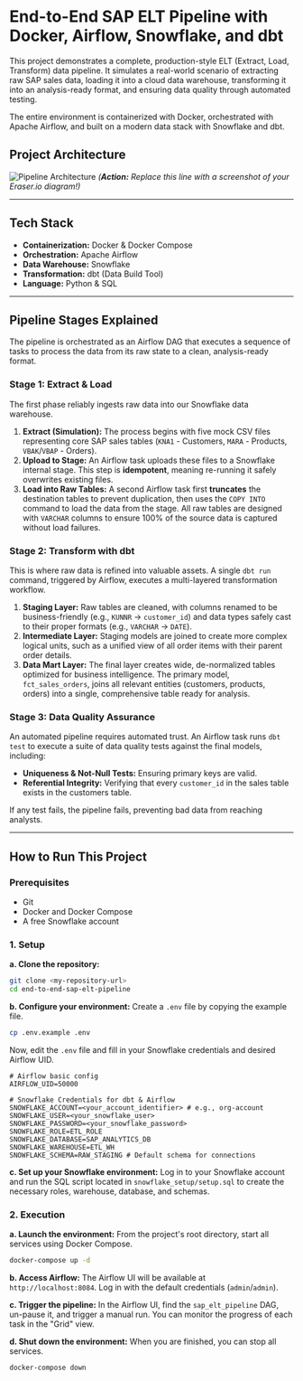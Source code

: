 # End-to-End SAP ELT Pipeline with Docker, Airflow, Snowflake, and dbt

This project demonstrates a complete, production-style ELT (Extract, Load, Transform) data pipeline. It simulates a real-world scenario of extracting raw SAP sales data, loading it into a cloud data warehouse, transforming it into an analysis-ready format, and ensuring data quality through automated testing.

The entire environment is containerized with Docker, orchestrated with Apache Airflow, and built on a modern data stack with Snowflake and dbt.

## Project Architecture

![Pipeline Architecture](path/to/your/diagram.png)
*(**Action:** Replace this line with a screenshot of your Eraser.io diagram!)*

---

## Tech Stack

*   **Containerization:** Docker & Docker Compose
*   **Orchestration:** Apache Airflow
*   **Data Warehouse:** Snowflake
*   **Transformation:** dbt (Data Build Tool)
*   **Language:** Python & SQL

---

## Pipeline Stages Explained

The pipeline is orchestrated as an Airflow DAG that executes a sequence of tasks to process the data from its raw state to a clean, analysis-ready format.

### Stage 1: Extract & Load

The first phase reliably ingests raw data into our Snowflake data warehouse.

1.  **Extract (Simulation):** The process begins with five mock CSV files representing core SAP sales tables (`KNA1` - Customers, `MARA` - Products, `VBAK`/`VBAP` - Orders).
2.  **Upload to Stage:** An Airflow task uploads these files to a Snowflake internal stage. This step is **idempotent**, meaning re-running it safely overwrites existing files.
3.  **Load into Raw Tables:** A second Airflow task first **truncates** the destination tables to prevent duplication, then uses the `COPY INTO` command to load the data from the stage. All raw tables are designed with `VARCHAR` columns to ensure 100% of the source data is captured without load failures.

### Stage 2: Transform with dbt

This is where raw data is refined into valuable assets. A single `dbt run` command, triggered by Airflow, executes a multi-layered transformation workflow.

1.  **Staging Layer:** Raw tables are cleaned, with columns renamed to be business-friendly (e.g., `KUNNR` -> `customer_id`) and data types safely cast to their proper formats (e.g., `VARCHAR` -> `DATE`).
2.  **Intermediate Layer:** Staging models are joined to create more complex logical units, such as a unified view of all order items with their parent order details.
3.  **Data Mart Layer:** The final layer creates wide, de-normalized tables optimized for business intelligence. The primary model, `fct_sales_orders`, joins all relevant entities (customers, products, orders) into a single, comprehensive table ready for analysis.

### Stage 3: Data Quality Assurance

An automated pipeline requires automated trust. An Airflow task runs `dbt test` to execute a suite of data quality tests against the final models, including:
*   **Uniqueness & Not-Null Tests:** Ensuring primary keys are valid.
*   **Referential Integrity:** Verifying that every `customer_id` in the sales table exists in the customers table.

If any test fails, the pipeline fails, preventing bad data from reaching analysts.

---

## How to Run This Project

### Prerequisites

*   Git
*   Docker and Docker Compose
*   A free Snowflake account

### 1. Setup

**a. Clone the repository:**
```bash
git clone <my-repository-url>
cd end-to-end-sap-elt-pipeline
```

**b. Configure your environment:**
Create a `.env` file by copying the example file.
```bash
cp .env.example .env
```
Now, edit the `.env` file and fill in your Snowflake credentials and desired Airflow UID.
```env
# Airflow basic config
AIRFLOW_UID=50000

# Snowflake Credentials for dbt & Airflow
SNOWFLAKE_ACCOUNT=<your_account_identifier> # e.g., org-account
SNOWFLAKE_USER=<your_snowflake_user>
SNOWFLAKE_PASSWORD=<your_snowflake_password>
SNOWFLAKE_ROLE=ETL_ROLE
SNOWFLAKE_DATABASE=SAP_ANALYTICS_DB
SNOWFLAKE_WAREHOUSE=ETL_WH
SNOWFLAKE_SCHEMA=RAW_STAGING # Default schema for connections
```

**c. Set up your Snowflake environment:**
Log in to your Snowflake account and run the SQL script located in `snowflake_setup/setup.sql` to create the necessary roles, warehouse, database, and schemas.

### 2. Execution

**a. Launch the environment:**
From the project's root directory, start all services using Docker Compose.
```bash
docker-compose up -d
```

**b. Access Airflow:**
The Airflow UI will be available at `http://localhost:8084`. Log in with the default credentials (`admin`/`admin`).

**c. Trigger the pipeline:**
In the Airflow UI, find the `sap_elt_pipeline` DAG, un-pause it, and trigger a manual run. You can monitor the progress of each task in the "Grid" view.

**d. Shut down the environment:**
When you are finished, you can stop all services.
```bash
docker-compose down
```
